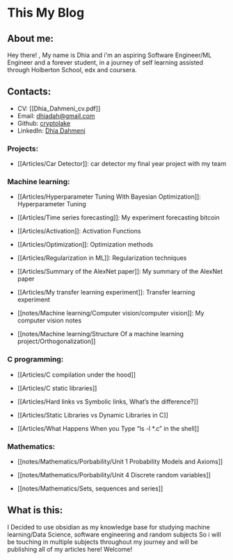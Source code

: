 # This My Blog

## About me:
Hey there! , My name is Dhia and i'm an aspiring Software Engineer/ML Engineer and a forever student, in a journey of self learning assisted through Holberton School, edx and coursera.

## Contacts:
- CV: [[Dhia_Dahmeni_cv.pdf]]
- Email: [dhiadah@gmail.com](https://mailto:dhiadah@gmail.com)
- Github: [cryptolake](https://github.com/cryptolake)
- LinkedIn: [Dhia Dahmeni](https://www.linkedin.com/in/dhia-dahmeni-577a42216/)

### Projects:
- [[Articles/Car Detector]]: car detector my final year project with my team

### Machine learning:

- [[Articles/Hyperparameter Tuning With Bayesian Optimization]]: Hyperparameter Tuning

- [[Articles/Time series forecasting]]: My experiment forecasting bitcoin

- [[Articles/Activation]]: Activation Functions

- [[Articles/Optimization]]: Optimization methods

- [[Articles/Regularization in ML]]: Regularization techniques

- [[Articles/Summary of the AlexNet paper]]: My summary of the AlexNet paper 

- [[Articles/My transfer learning experiment]]: Transfer learning experiment

- [[notes/Machine learning/Computer vision/computer vision]]: My computer vision notes

- [[notes/Machine learning/Structure Of a machine learning project/Orthogonalization]]

### C programming:
- [[Articles/C compilation under the hood]]

- [[Articles/C static libraries]]

- [[Articles/Hard links vs Symbolic links, What’s the difference?]]

- [[Articles/Static Libraries vs Dynamic Libraries in C]]

- [[Articles/What Happens When you Type “ls -l *.c” in the shell]]

### Mathematics:
- [[notes/Mathematics/Porbability/Unit 1 Probability Models and Axioms]]

- [[notes/Mathematics/Porbability/Unit 4 Discrete random variables]]

- [[notes/Mathematics/Sets, sequences and series]]


## What is this:
I Decided to use obsidian as my knowledge base for studying machine learning/Data Science, software engineering and random subjects So i will be touching in multiple subjects throughout my journey and will be publishing all of my articles here! Welcome!